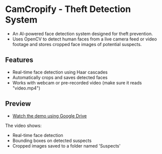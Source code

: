 # CamCropify - Theft Detection System

- An AI-powered face detection system designed for theft prevention.
- Uses OpenCV to detect human faces from a live camera feed or video footage and stores cropped face images of potential suspects.

## Features
- Real-time face detection using Haar cascades
- Automatically crops and saves detected faces
- Works with webcam or pre-recorded video (make sure it reads "video.mp4")

## Preview

- [Watch the demo using Google Drive]([https://drive.google.com/your-demo-link](https://drive.google.com/file/d/1Jm1aZIds0n5Cn-2FgqszyNpmgNMDsOgx/view?usp=share_link))

The video shows:
- Real-time face detection
- Bounding boxes on detected suspects
- Cropped images saved to a folder named 'Suspects'
